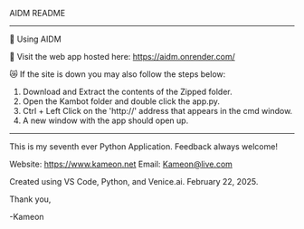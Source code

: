AIDM README

---

🔳 Using AIDM

🐍 Visit the web app hosted here: https://aidm.onrender.com/

😿 If the site is down you may also follow the steps below:

1. Download and Extract the contents of the Zipped folder.
2. Open the Kambot folder and double click the app.py.
3. Ctrl + Left Click on the 'http://' address that appears in the cmd window.
4. A new window with the app should open up.

---


This is my seventh ever Python Application. Feedback always welcome!

Website: https://www.kameon.net
Email: Kameon@live.com

Created using VS Code, Python, and Venice.ai. February 22, 2025.

Thank you,

-Kameon
